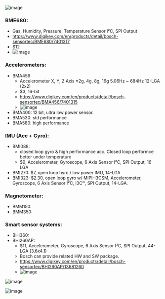 ![image](https://github.com/nmi246/electronics/assets/42329930/70d5f4b5-8f17-4c1d-b2dd-59de51d6ae9f)
  
    
### BME680:
- Gas, Humidity, Pressure, Temperature Sensor I²C, SPI Output
- https://www.digikey.com/en/products/detail/bosch-sensortec/BME680/7401317
- $12
- ![image](https://github.com/nmi246/electronics/assets/42329930/3a857bb0-d02c-4303-b7e0-37f2b1c30795)
  
  
### Accelerometers:
- BMA456:
  - Accelerometer X, Y, Z Axis ±2g, 4g, 8g, 16g 5.06Hz ~ 684Hz 12-LGA (2x2)
  - $3, 16-bit
  - https://www.digikey.com/en/products/detail/bosch-sensortec/BMA456/7401315
  - ![image](https://github.com/nmi246/electronics/assets/42329930/aba9fc04-c2c7-4630-a9ed-0c587f2c077e)  
- BMA400: 12 bit, ultra low power sensor.
- BMA530: std performance
- BMA580: high performance
  
   
### IMU (Acc + Gyro):
- BMI088:
  - closed loop gyro & high performance acc. Closed loop performce better under temperature
  - $9, Accelerometer, Gyroscope, 6 Axis Sensor I²C, SPI Output, 16 LGA
- BMI270: $7, open loop hyro / low power IMU, 14-LGA
- BMI323: $2.30, open loop gyro w/ MIPI-I3CSM, Accelerometer, Gyroscope, 6 Axis Sensor I²C, I3C℠, SPI Output,  14-LGA.
  
  
### Magnetometer: 
- BMM150: 
- BMM350:

### Smart sensor systems:
- BHI360:
- BHI260AP:
  - $11, Accelerometer, Gyroscope, 6 Axis Sensor I²C, SPI Output, 44-LGA (3.6x4.1)
  - Bosch can provide related HW and SW package.
  - https://www.digikey.com/en/products/detail/bosch-sensortec/BHI260AP/13681260
  - ![image](https://github.com/nmi246/electronics/assets/42329930/81bb07fb-2043-44f9-b091-3366819514e2)
  
   
![image](https://github.com/nmi246/electronics/assets/42329930/71e320a2-f3e4-43b5-8649-aa1bf2c6676c)
  
![image](https://github.com/nmi246/electronics/assets/42329930/3dab19db-1e82-4258-8a8e-08815dffb26e)

    
